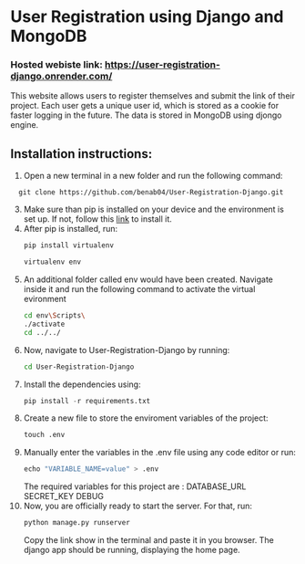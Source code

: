 # User Registration using Django and MongoDB

### Hosted webiste link: https://user-registration-django.onrender.com/

This website allows users to register themselves and submit the link of their project. Each user gets a unique user id, which is stored as a cookie for faster logging in the future.
The data is stored in MongoDB using djongo engine.

## Installation instructions:

1. Open a new terminal in a new folder and run the following command:
 ```git
   git clone https://github.com/benab04/User-Registration-Django.git
```
3. Make sure than pip is installed on your device and the environment is set up.
   If not, follow this [link](https://pip.pypa.io/en/stable/installation/) to install it.
4. After pip is installed, run:
   ```python
   pip install virtualenv
   ```
   ```python
   virtualenv env
   ```
5. An additional folder called env would have been created. Navigate inside it and run the following command to activate the virtual evironment
   ```bash
   cd env\Scripts\
   ./activate
   cd ../../
   ```
6. Now, navigate to User-Registration-Django by running:
   ```bash
   cd User-Registration-Django
   ```
7. Install the dependencies using:
   ```python
   pip install -r requirements.txt
   ```
8. Create a new file to store the enviroment variables of the project:
   ```python
   touch .env
   ```
9. Manually enter the variables in the .env file using any code editor or run:
    ```python
   echo "VARIABLE_NAME=value" > .env
    ```
    The required variables for this project are :
   DATABASE_URL
   SECRET_KEY
   DEBUG
11. Now, you are officially ready to start the server. For that, run:
    ```python
    python manage.py runserver
    ```
    Copy the link show in the terminal and paste it in you browser. The django app should be running, displaying the home page.
